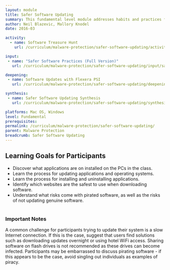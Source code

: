 ```yaml
---
layout: module
title: Safer Software Updating
summary: This fundamental level module addresses habits and practices for more safely downloading and updating software on a device. As this module includes tasks to download and install software, it is recommended that the trainer confirm prior to class that the websites featured in these activities are unfiltered and genuine.
author: Neil Blazevic, Mallory Knodel
date: 2016-03

activity:
  - name: Software Treasure Hunt
    url: /curriculum/malware-protection/safer-software-updating/activity-discussion/software-treasure-hunt/

input:
 - name: "Safer Software Practices (Full Version)"
   url: /curriculum/malware-protection/safer-software-updating/input/safer-software-practice-full/

deepening:
 - name: Software Updates with Flexera PSI
   url: /curriculum/malware-protection/safer-software-updating/deepening/software-updates-with-flexera-psi/

synthesis:
 - name: Safer Software Updating Synthesis
   url: /curriculum/malware-protection/safer-software-updating/synthesis/synthesis-safer-software-updating/

platforms: Mac OS, Windows
level: Fundamental
prerequisites:
permalink: /curriculum/malware-protection/safer-software-updating/
parent: Malware Protection
breadcrumb: Safer Software Updating
---
```

## Learning Goals for Participants
  - Discover what applications are on installed on the PCs in the class.
  - Learn the process for updating applications and operating systems.
  - Learn the process for installing and uninstalling applications.
  - Identify which websites are the safest to use when downloading software.
  - Understand what risks come with pirated software, as well as the risks of not updating genuine software.
<br><br>

### Important Notes
A common challenge for participants trying to update their system is a slow Internet connection. If this is the case, suggest that users find solutions such as downloading updates overnight or using hotel WiFi access. Sharing software on flash drives is not recommended as these drives can become infected. Participants may be embarrassed to discuss pirating software - if this appears to be the case, avoid singling out individuals as examples of piracy.
